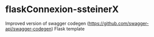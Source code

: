 # flaskConnexion-ssteinerX
Improved version of swagger codegen (https://github.com/swagger-api/swagger-codegen) Flask template
